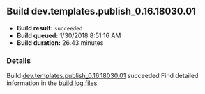 ## Build dev.templates.publish_0.16.18030.01
- **Build result:** `succeeded`
- **Build queued:** 1/30/2018 8:51:16 AM
- **Build duration:** 26.43 minutes
### Details
Build [dev.templates.publish_0.16.18030.01](https://winappstudio.visualstudio.com/web/build.aspx?pcguid=a4ef43be-68ce-4195-a619-079b4d9834c2&builduri=vstfs%3a%2f%2f%2fBuild%2fBuild%2f24814) succeeded
Find detailed information in the [build log files](https://uwpctdiags.blob.core.windows.net/buildlogs/dev.templates.publish_0.16.18030.01_logs.zip)
